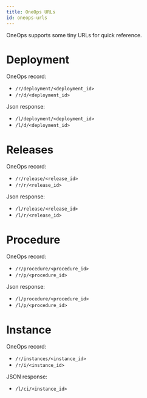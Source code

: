 ```yaml
---
title: OneOps URLs
id: oneops-urls
---
```


OneOps supports some tiny URLs for quick reference.

# Deployment

OneOps record:

* `/r/deployment/<deployment_id>`
* `/r/d/<deployment_id>`

Json response:

* `/l/deployment/<deployment_id>`
* `/l/d/<deployment_id>`

# Releases

OneOps record:

* `/r/release/<release_id>`
* `/r/r/<release_id>`

Json response:

* `/l/release/<release_id>`
* `/l/r/<release_id>`

# Procedure

OneOps record:

* `/r/procedure/<procedure_id>`
* `/r/p/<procedure_id>`

Json response:

* `/l/procedure/<procedure_id>`
* `/l/p/<procedure_id>`

# Instance

OneOps record:

* `/r/instances/<instance_id>`
* `/r/i/<instance_id>`

JSON response:

* `/l/ci/<instance_id>`